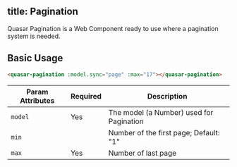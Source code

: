 title: Pagination
---
Quasar Pagination is a Web Component ready to use where a pagination system is needed.

<input type="hidden" data-fullpage-demo="web-components/pagination">

## Basic Usage

``` html
<quasar-pagination :model.sync="page" :max="17"></quasar-pagination>
```

| Param Attributes | Required | Description |
| --- | --- | --- |
| `model` | Yes | The model (a Number) used for Pagination |
| `min` | | Number of the first page; Default: "1" |
| `max` | Yes | Number of last page |
